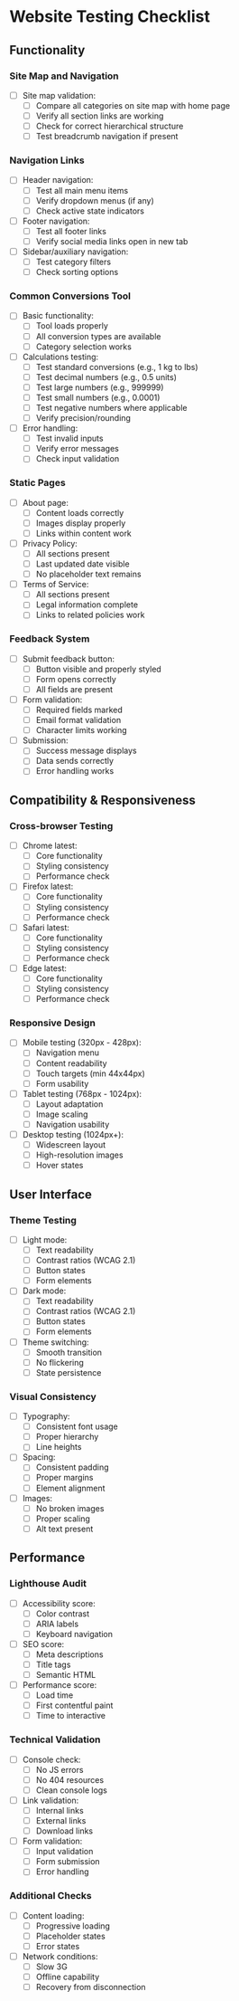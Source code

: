 # Website Testing Checklist

## Functionality
### Site Map and Navigation
- [ ] Site map validation:
  - [ ] Compare all categories on site map with home page
  - [ ] Verify all section links are working
  - [ ] Check for correct hierarchical structure
  - [ ] Test breadcrumb navigation if present

### Navigation Links
- [ ] Header navigation:
  - [ ] Test all main menu items
  - [ ] Verify dropdown menus (if any)
  - [ ] Check active state indicators
- [ ] Footer navigation:
  - [ ] Test all footer links
  - [ ] Verify social media links open in new tab
- [ ] Sidebar/auxiliary navigation:
  - [ ] Test category filters
  - [ ] Check sorting options

### Common Conversions Tool
- [ ] Basic functionality:
  - [ ] Tool loads properly
  - [ ] All conversion types are available
  - [ ] Category selection works
- [ ] Calculations testing:
  - [ ] Test standard conversions (e.g., 1 kg to lbs)
  - [ ] Test decimal numbers (e.g., 0.5 units)
  - [ ] Test large numbers (e.g., 999999)
  - [ ] Test small numbers (e.g., 0.0001)
  - [ ] Test negative numbers where applicable
  - [ ] Verify precision/rounding
- [ ] Error handling:
  - [ ] Test invalid inputs
  - [ ] Verify error messages
  - [ ] Check input validation

### Static Pages
- [ ] About page:
  - [ ] Content loads correctly
  - [ ] Images display properly
  - [ ] Links within content work
- [ ] Privacy Policy:
  - [ ] All sections present
  - [ ] Last updated date visible
  - [ ] No placeholder text remains
- [ ] Terms of Service:
  - [ ] All sections present
  - [ ] Legal information complete
  - [ ] Links to related policies work

### Feedback System
- [ ] Submit feedback button:
  - [ ] Button visible and properly styled
  - [ ] Form opens correctly
  - [ ] All fields are present
- [ ] Form validation:
  - [ ] Required fields marked
  - [ ] Email format validation
  - [ ] Character limits working
- [ ] Submission:
  - [ ] Success message displays
  - [ ] Data sends correctly
  - [ ] Error handling works

## Compatibility & Responsiveness
### Cross-browser Testing
- [ ] Chrome latest:
  - [ ] Core functionality
  - [ ] Styling consistency
  - [ ] Performance check
- [ ] Firefox latest:
  - [ ] Core functionality
  - [ ] Styling consistency
  - [ ] Performance check
- [ ] Safari latest:
  - [ ] Core functionality
  - [ ] Styling consistency
  - [ ] Performance check
- [ ] Edge latest:
  - [ ] Core functionality
  - [ ] Styling consistency
  - [ ] Performance check

### Responsive Design
- [ ] Mobile testing (320px - 428px):
  - [ ] Navigation menu
  - [ ] Content readability
  - [ ] Touch targets (min 44x44px)
  - [ ] Form usability
- [ ] Tablet testing (768px - 1024px):
  - [ ] Layout adaptation
  - [ ] Image scaling
  - [ ] Navigation usability
- [ ] Desktop testing (1024px+):
  - [ ] Widescreen layout
  - [ ] High-resolution images
  - [ ] Hover states

## User Interface
### Theme Testing
- [ ] Light mode:
  - [ ] Text readability
  - [ ] Contrast ratios (WCAG 2.1)
  - [ ] Button states
  - [ ] Form elements
- [ ] Dark mode:
  - [ ] Text readability
  - [ ] Contrast ratios (WCAG 2.1)
  - [ ] Button states
  - [ ] Form elements
- [ ] Theme switching:
  - [ ] Smooth transition
  - [ ] No flickering
  - [ ] State persistence

### Visual Consistency
- [ ] Typography:
  - [ ] Consistent font usage
  - [ ] Proper hierarchy
  - [ ] Line heights
- [ ] Spacing:
  - [ ] Consistent padding
  - [ ] Proper margins
  - [ ] Element alignment
- [ ] Images:
  - [ ] No broken images
  - [ ] Proper scaling
  - [ ] Alt text present

## Performance
### Lighthouse Audit
- [ ] Accessibility score:
  - [ ] Color contrast
  - [ ] ARIA labels
  - [ ] Keyboard navigation
- [ ] SEO score:
  - [ ] Meta descriptions
  - [ ] Title tags
  - [ ] Semantic HTML
- [ ] Performance score:
  - [ ] Load time
  - [ ] First contentful paint
  - [ ] Time to interactive

### Technical Validation
- [ ] Console check:
  - [ ] No JS errors
  - [ ] No 404 resources
  - [ ] Clean console logs
- [ ] Link validation:
  - [ ] Internal links
  - [ ] External links
  - [ ] Download links
- [ ] Form validation:
  - [ ] Input validation
  - [ ] Form submission
  - [ ] Error handling

### Additional Checks
- [ ] Content loading:
  - [ ] Progressive loading
  - [ ] Placeholder states
  - [ ] Error states
- [ ] Network conditions:
  - [ ] Slow 3G
  - [ ] Offline capability
  - [ ] Recovery from disconnection